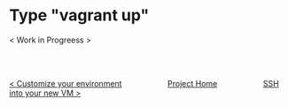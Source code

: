 # Type "vagrant up"

< Work in Progreess >

<br>
<br>

 [< Customize your environment](customize-environment.md) &nbsp;&nbsp;&nbsp;&nbsp;&nbsp;&nbsp;&nbsp;&nbsp;&nbsp;&nbsp;&nbsp;&nbsp;&nbsp;&nbsp;&nbsp;&nbsp;&nbsp;&nbsp;&nbsp;&nbsp;[Project Home](../README.md)&nbsp;&nbsp;&nbsp;&nbsp;&nbsp;&nbsp;&nbsp;&nbsp;&nbsp;&nbsp;&nbsp;&nbsp;&nbsp;&nbsp;&nbsp;&nbsp;&nbsp;&nbsp;&nbsp;&nbsp;  [SSH into your new VM >](ssh-into-vm.md)

